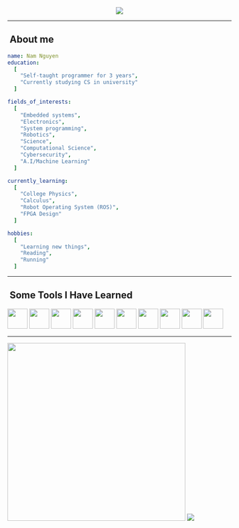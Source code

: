 <p align="center">
  <img src="https://capsule-render.vercel.app/api?text=Hello%20There&animation=fadeIn&type=cylinder&color=auto&height=100&fontSize=50&fontAlignY=65&theme=tokyonight"/>
</p>

---

<h2>&nbsp;About me</h2>

```yaml
name: Nam Nguyen
education:
  [
    "Self-taught programmer for 3 years",
    "Currently studying CS in university"
  ]

fields_of_interests:
  [
    "Embedded systems",
    "Electronics",
    "System programming",
    "Robotics",
    "Science",
    "Computational Science",
    "Cybersecurity",
    "A.I/Machine Learning"
  ]

currently_learning:
  [
    "College Physics",
    "Calculus",
    "Robot Operating System (ROS)",
    "FPGA Design"
  ]

hobbies:
  [
    "Learning new things",
    "Reading",
    "Running"
  ]
```

---

<h2>&nbsp;Some Tools I Have Learned</h2>
<p align="left">
  <img src="https://cdn.jsdelivr.net/gh/devicons/devicon/icons/vscode/vscode-original.svg" width="45" height="45"/>
  <img src="https://cdn.jsdelivr.net/gh/devicons/devicon/icons/vim/vim-original.svg" width="45" height="45"/>
  <img src="https://cdn.jsdelivr.net/gh/devicons/devicon/icons/python/python-original-wordmark.svg" width="45" height="45"/>
  <img src="https://cdn.jsdelivr.net/gh/devicons/devicon/icons/cplusplus/cplusplus-original.svg" width="45" height="45"/>
  <img src="https://cdn.jsdelivr.net/gh/devicons/devicon/icons/c/c-original.svg" width="45" height="45"/>
  <img src="https://cdn.jsdelivr.net/gh/devicons/devicon/icons/bash/bash-original.svg" width="45" height="45"/>
  <img src="https://cdn.jsdelivr.net/gh/devicons/devicon/icons/embeddedc/embeddedc-original-wordmark.svg" width="45" height="45"/>
  <img src="https://cdn.jsdelivr.net/gh/devicons/devicon/icons/arduino/arduino-original-wordmark.svg" width="45" height="45"/>
  <img src="https://cdn.jsdelivr.net/gh/devicons/devicon/icons/linux/linux-original.svg" width="45" height="45"/>
  <img src="https://cdn.jsdelivr.net/gh/devicons/devicon/icons/julia/julia-original-wordmark.svg" width="45" height="45"/>
</p>

---

<a><img src="https://github-readme-stats.vercel.app/api?username=namberino&show_icons=true&include_all_commits=true&theme=rose_pine" width="400"></a>
<a><img src="https://github-readme-stats.vercel.app/api/top-langs/?username=namberino&layout=compact&theme=rose_pine"></a>
